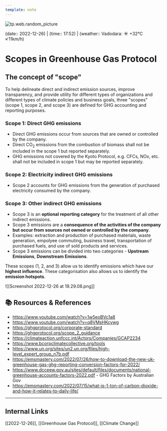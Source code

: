 ```yaml
---
template: note
---
```

![tp.web.random_picture](https://images.unsplash.com/photo-1456115767017-8ad77860f241?crop=entropy&cs=tinysrgb&fit=crop&fm=jpg&h=300&ixid=MnwxfDB8MXxyYW5kb218MHx8dHJlZSxsYW5kc2NhcGUsd2F0ZXIsbW91bnRhaW58fHx8fHwxNjcyMDU3MzMx&ixlib=rb-4.0.3&q=80&utm_campaign=api-credit&utm_medium=referral&utm_source=unsplash_source&w=900)

(date:: 2022-12-26) | (time:: 17:52) | (weather:: Vadodara: ☀️   +32°C ↙11km/h)

# Scopes in Greenhouse Gas Protocol

## The concept of "scope"

To help delineate direct and indirect emission sources, improve transparency, and provide utility for different types of organizations and different types of climate policies and business goals, three "scopes" (scope 1, scope 2, and scope 3) are defined for GHG accounting and reporting purposes.

### Scope 1: Direct GHG emissions
- Direct GHG emissions occur from sources that are owned or controlled by the company.
- Direct CO<sub>2</sub> emissions from the combustion of biomass shall not be included in the scope 1 but reported separately.
- GHG emissions not covered by the Kyoto Protocol, e.g. CFCs, NOx, etc. shall not be included in scope 1 but may be reported separately.

### Scope 2: Electricity indirect GHG emissions
- Scope 2 accounts for GHG emissions from the generation of purchased electricity consumed by the company.

### Scope 3: Other indirect GHG emissions
- Scope 3 is an **optional reporting category** for the treatment of all other indirect emissions.
- Scope 3 emissions are a **consequence of the activities of the company but occur from sources not owned or controlled by the company**.
- Examples: extraction and production of purchased materials, waste generation, empolyee commuting, business travel, transportation of purchased fuels, and use of sold products and services.
- Scope 3 emissions can be divided into two categories - **Upstream Emissions**, **Downstream Emissions**.

These scopes (1, 2, and 3) allow us to identify emissions which have our **highest influence**. These categorisation also allows us to identify the **emission hotspots**.

![[Screenshot 2022-12-26 at 19.29.08.png]]

## 📚 Resources & References
- https://www.youtube.com/watch?v=1w5eoBVc1a8
- https://www.youtube.com/watch?v=q8VMsHKcywg
- https://ghgprotocol.org/corporate-standard
- https://ghgprotocol.org/scope_2_guidance
- https://climateaction.unfccc.int/Actors/Companies/GCAP2234
- https://www.bcorpclimatecollective.org/tools
- https://www.un.org/sites/un2.un.org/files/high-level_expert_group_n7b.pdf
- https://emsmastery.com/2022/07/26/how-to-download-the-new-uk-greenhouse-gas-ghg-reporting-conversion-factors-for-2022/
- https://www.dcceew.gov.au/sites/default/files/documents/national-greenhouse-accounts-factors-2022.pdf - GHG Factors by Australian Gov
- https://emsmastery.com/2022/07/15/what-is-1-ton-of-carbon-dioxide-and-how-it-relates-to-daily-life/

---
## Internal Links
[[2022-12-26]], [[Greenhouse Gas Protocol]], [[Climate Change]]